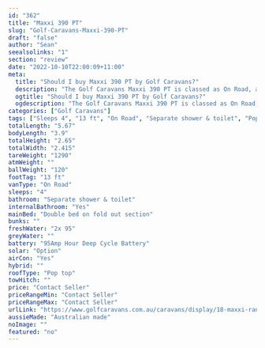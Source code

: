 ```yaml
---
id: "362"
title: "Maxxi 390 PT"
slug: "Golf-Caravans-Maxxi-390-PT"
draft: "false"
author: "Sean"
seealsolinks: "1"
section: "review"
date: "2022-10-10T22:00:09+11:00"
meta:
  title: "Should I buy Maxxi 390 PT by Golf Caravans?"
  description: "The Golf Caravans Maxxi 390 PT is classed as On Road, and sleeps 4 people. It is Australian made and comes in at 13 ft. It generally has Separate shower & toilet."
  ogtitle: "Should I buy Maxxi 390 PT by Golf Caravans?"
  ogdescription: "The Golf Caravans Maxxi 390 PT is classed as On Road, and sleeps 4 people. It is Australian made and comes in at 13 ft. It generally has Separate shower & toilet."
categories: ["Golf Caravans"]
tags: ["Sleeps 4", "13 ft", "On Road", "Separate shower & toilet", "Pop top", "Price Unknown", "Australian made"]
totalLength: "5.67"
bodyLength: "3.9"
totalHeight: "2.65"
totalWidth: "2.415"
tareWeight: "1290"
atmWeight: ""
ballWeight: "120"
footTag: "13 ft"
vanType: "On Road"
sleeps: "4"
bathroom: "Separate shower & toilet"
internalBathroom: "Yes"
mainBed: "Double bed on fold out section"
bunks: ""
freshWater: "2x 95"
greyWater: ""
battery: "95Amp Hour Deep Cycle Battery"
solar: "Option"
airCon: "Yes"
hybrid: ""
roofType: "Pop top"
towHitch: ""
price: "Contact Seller"
priceRangeMin: "Contact Seller"
priceRangeMax: "Contact Seller"
urlLink: "https://www.golfcaravans.com.au/caravans/display/18-maxxi-range-/"
aussieMade: "Australian made"
noImage: ""
featured: "no"
---
```

